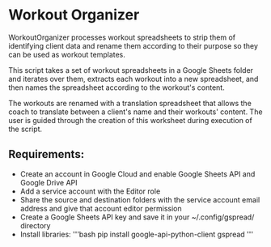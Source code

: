 # Workout Organizer

WorkoutOrganizer processes workout spreadsheets to strip them of identifying client data and rename them according to their purpose so they can be used as workout templates. 

This script takes a set of workout spreadsheets in a Google Sheets folder and iterates over them, extracts each workout into a new spreadsheet, and then names the spreadsheet according to the workout's content. 

The workouts are renamed with a translation spreadsheet that allows the coach to translate between a client's name and their workouts' content. The user is guided through the creation of this worksheet during execution of the script.

## Requirements:
- Create an account in Google Cloud and enable Google Sheets API and Google Drive API
- Add a service account with the Editor role
- Share the source and destination folders with the service account email address and give that account editor permission
- Create a Google Sheets API key and save it in your ~/.config/gspread/ directory
- Install libraries:
 '''bash
pip install google-api-python-client gspread
'''

